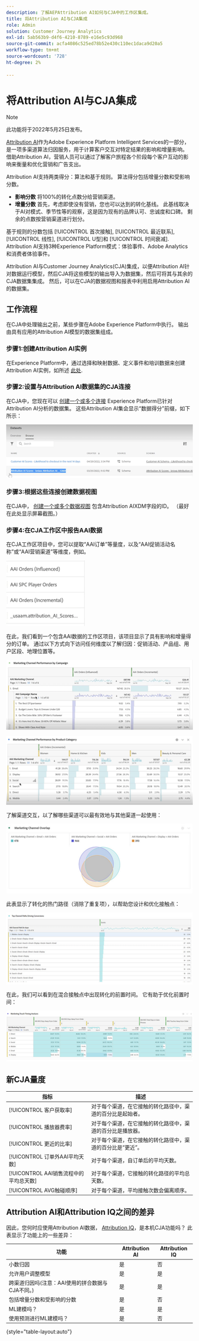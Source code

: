 ```yaml
---
description: 了解AEPAttribution AI如何与CJA中的工作区集成。
title: 将Attribution AI与CJA集成
role: Admin
solution: Customer Journey Analytics
exl-id: 5ab563b9-d4f6-4210-8789-e16e5c93d968
source-git-commit: acfa4086c525ed78b52e430c110ec1daca9d20a5
workflow-type: tm+mt
source-wordcount: '728'
ht-degree: 2%

---
```


# 将Attribution AI与CJA集成

>[!NOTE]
>
>此功能将于2022年5月25日发布。

[Attribution AI](https://experienceleague.adobe.com/docs/experience-platform/intelligent-services/attribution-ai/overview.html?lang=en)作为Adobe Experience Platform Intelligent Services的一部分，是一项多渠道算法归因服务，用于计算客户交互对特定结果的影响和增量影响。 借助Attribution AI，营销人员可以通过了解客户旅程各个阶段每个客户互动的影响来衡量和优化营销和广告支出。

Attribution AI支持两类得分：算法和基于规则。 算法得分包括增量分数和受影响分数。

* **影响分数** 将100%的转化点数分给营销渠道。
* **增量分数** 首先，考虑即使没有营销，您也可以达到的转化基线。 此基线取决于AI对模式、季节性等的观察，这是因为现有的品牌认可、忠诚度和口碑。 剩余的点数按营销渠道进行划分。

基于规则的分数包括 [!UICONTROL 首次接触], [!UICONTROL 最近联系], [!UICONTROL 线性], [!UICONTROL U型]和 [!UICONTROL 时间衰减]. Attribution AI支持3种Experience Platform模式：体验事件、Adobe Analytics和消费者体验事件。

Attribution AI与Customer Journey Analytics(CJA)集成，以便Attribution AI针对数据运行模型，然后CJA将这些模型的输出导入为数据集，然后可将其与其余的CJA数据集集成。 然后，可以在CJA的数据视图和报表中利用启用Attribution AI的数据集。

## 工作流程

在CJA中处理输出之前，某些步骤在Adobe Experience Platform中执行。 输出由具有应用的Attribution AI模型的数据集组成。

### 步骤1:创建Attribution AI实例

在Experience Platform中，通过选择和映射数据、定义事件和培训数据来创建Attribution AI实例，如所述 [此处](https://experienceleague.adobe.com/docs/experience-platform/intelligent-services/attribution-ai/user-guide.html).

### 步骤2:设置与Attribution AI数据集的CJA连接

在CJA中，您现在可以 [创建一个或多个连接](/help/connections/create-connection.md) Experience Platform已针对Attribution AI分析的数据集。 这些Attribution AI集会显示“数据得分”前缀，如下所示：

![AAI分数](assets/aai-scores.png)

### 步骤3:根据这些连接创建数据视图

在CJA中， [创建一个或多个数据视图](/help/data-views/create-dataview.md) 包含Attribution AIXDM字段的ID。 （最好在此处显示屏幕截图。）

### 步骤4:在CJA工作区中报告AAI数据

在CJA工作区项目中，您可以提取“AAI订单”等量度，以及“AAI促销活动名称”或“AAI营销渠道”等维度，例如。

![AAI维度](assets/aai-dims.png)

在此，我们看到一个包含AAI数据的工作区项目，该项目显示了具有影响和增量得分的订单。 通过以下方式向下访问任何维度以了解归因：促销活动、产品组、用户区段、地理位置等。

![AAI项目](assets/aai-project.png)

![AAI项目](assets/aai-project2.png)

了解渠道交互，以了解哪些渠道可以最有效地与其他渠道一起使用：

![营销渠道重叠](assets/mc-overlap.png)

此表显示了转化的热门路径（消除了重复项），以帮助您设计和优化接触点：

![热门渠道](assets/top-channels.png)

在此，我们可以看到在混合接触点中出现转化的前置时间。 它有助于优化前置时间：

![前置时间](assets/lead-time.png)

## 新CJA量度

| 指标 | 描述 |
| --- | --- |
| [!UICONTROL 客户获取率] | 对于每个渠道，在它接触的转化路径中，渠道的百分比是起始者。 |
| [!UICONTROL 播放器费率] | 对于每个渠道，在它接触的转化路径中，渠道的百分比是播放器。 |
| [!UICONTROL 更近的比率] | 对于每个渠道，在它接触的转化路径中，渠道的百分比是“更近”。 |
| [!UICONTROL 订单外AAI平均天数] | 对于每个渠道，自订单后的平均天数。 |
| [!UICONTROL AAI销售流程中的平均总天数] | 对于每个渠道，它接触的转化路径的平均总天数。 |
| [!UICONTROL AVG触碰顺序] | 对于每个渠道，平均接触次数会偏离顺序。 |

## Attribution AI和Attribution IQ之间的差异

因此，您何时应使用Attribution AI数据， [Attribution IQ](/help/analysis-workspace/attribution/overview.md)，是本机CJA功能吗？ 此表显示了功能上的一些差异：

| 功能 | Attribution AI | Attribution IQ |
| --- | --- | --- |
| 小数归因 | 是 | 否 |
| 允许用户调整模型 | 是 | 是 |
| 跨渠道归因吗(注意：AAI使用的拼合数据与CJA不同。) | 是 | 是 |
| 包括增量分数和受影响的分数 | 是 | 否 |
| ML建模吗？ | 是 | 是 |
| 使用预测进行ML建模吗？ | 是 | 否 |

{style=&quot;table-layout:auto&quot;}
